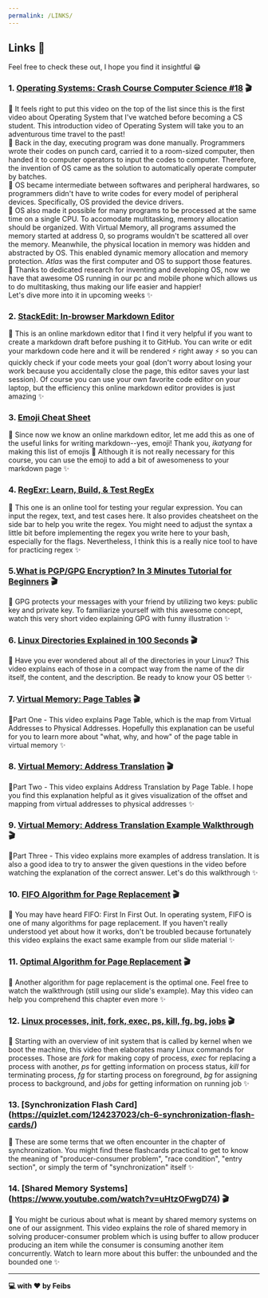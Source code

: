 ```yaml
---
permalink: /LINKS/
---
```


## Links 📌
Feel free to check these out, I hope you find it insightful 😁   

### 1. [Operating Systems: Crash Course Computer Science #18](https://www.youtube.com/watch?v=26QPDBe-NB8) 🎬  
📍 It feels right to put this video on the top of the list since this is the first video about Operating System that I've watched before becoming a CS student. This introduction video of Operating System will take you to an adventurous time travel to the past!  
📍 Back in the day, executing program was done manually. Programmers wrote their codes on punch card, carried it to a room-sized computer, then handed it to computer operators to input the codes to computer. Therefore, the invention of OS came as the solution to automatically operate computer by batches.  
📍 OS became intermediate between softwares and peripheral hardwares, so programmers didn't have to write codes for every model of peripheral devices. Specifically, OS provided the device drivers.  
📍 OS also made it possible for many programs to be processed at the same time on a single CPU. To accomodate multitasking, memory allocation should be organized. With Virtual Memory, all programs assumed the memory started at address 0, so programs wouldn't be scattered all over the memory. Meanwhile, the physical location in memory was hidden and abstracted by OS. This enabled dynamic memory allocation and memory protection. _Atlas_ was the first computer and OS to support those features.  
📍 Thanks to dedicated research for inventing and developing OS, now we have that awesome OS running in our pc and mobile phone which allows us to do multitasking, thus making our life easier and happier!  
Let's dive more into it in upcoming weeks ✨   

### 2. [StackEdit: In-browser Markdown Editor](https://stakedit.io/app#) 
📍 This is an online markdown editor that I find it very helpful if you want to create a markdown draft before pushing it to GitHub. You can write or edit your markdown code here and it will be rendered ⚡ right away ⚡ so you can quickly check if your code meets your goal (don't worry about losing your work because you accidentally close the page, this editor saves your last session). Of course you can use your own favorite code editor on your laptop, but the efficiency this online markdown editor provides is just amazing  ✨ 

### 3. [Emoji Cheat Sheet](https://github.com/ikatyang/emoji-cheat-sheet/blob/master/README.md#computer)
📍 Since now we know an online markdown editor, let me add this as one of the useful links for writing markdown--yes, emoji! Thank you, _ikatyang_ for making this list of emojis 🙌 Although it is not really necessary for this course, you can use the emoji to add a bit of awesomeness to your markdown page ✨ 

### 4. [RegExr: Learn, Build, & Test RegEx](https://regexr.com/)
📍 This one is an online tool for testing your regular expression. You can input the regex, text, and test cases here. It also provides cheatsheet on the side bar to help you write the regex. You might need to adjust the syntax a little bit before implementing the regex you write here to your bash, especially for the flags. Nevertheless, I think this is a really nice tool to have for practicing regex ✨

### 5.[What is PGP/GPG Encryption? In 3 Minutes Tutorial for Beginners](https://www.youtube.com/watch?v=1-MPcUHhXoc) 🎬
📍 GPG protects your messages with your friend by utilizing two keys: public key and private key. To familiarize yourself with this awesome concept, watch this very short video explaining GPG with funny illustration ✨ 

### 6. [Linux Directories Explained in 100 Seconds](https://www.youtube.com/watch?v=42iQKuQodW4) 🎬
📍 Have you ever wondered about all of the directories in your Linux? This video explains each of those in a compact way from the name of the dir itself, the content, and the description. Be ready to know your OS better ✨

### 7. [Virtual Memory: Page Tables](https://www.youtube.com/watch?v=KNUJhZCQZ9c) 🎬
📍Part One - This video explains Page Table, which is the map from Virtual Addresses to Physical Addresses. Hopefully this explanation can be useful for you to learn more about "what, why, and how" of the page table in virtual memory ✨

### 8. [Virtual Memory: Address Translation](https://www.youtube.com/watch?v=ZjKS1IbiGDA) 🎬
📍Part Two - This video explains Address Translation by Page Table. I hope you find this explanation helpful as it gives visualization of the offset and mapping from virtual addresses to physical addresses ✨

### 9. [Virtual Memory: Address Translation Example Walkthrough](https://www.youtube.com/watch?v=6neHHkI0Z0o) 🎬
📍Part Three - This video explains more examples of address translation. It is also a good idea to try to answer the given questions in the video before watching the explanation of the correct answer. Let's do this walkthrough ✨ 

### 10. [FIFO Algorithm for Page Replacement](https://www.youtube.com/watch?v=nkV11C8G998) 🎬
📍 You may have heard FIFO: First In First Out. In operating system, FIFO is one of many algorithms for page replacement. If you haven't really understood yet about how it works, don't be troubled because fortunately this video explains the exact same example from our slide material ✨

### 11. [Optimal Algorithm for Page Replacement](https://www.youtube.com/watch?v=LvBpXzqKWDE) 🎬
📍 Another algorithm for page replacement is the optimal one. Feel free to watch the walkthrough (still using our slide's example). May this video can help you comprehend this chapter even more ✨ 

### 12. [Linux processes, init, fork, exec, ps, kill, fg, bg, jobs](https://www.youtube.com/watch?v=TJzltwv7jJs) 🎬
📍 Starting with an overview of init system that is called by kernel when we boot the machine, this video then elaborates many Linux commands for processes. Those are _fork_ for making copy of process, _exec_ for replacing a process with another, _ps_ for getting information on process status, _kill_ for terminating process, _fg_ for starting process on foreground, _bg_ for assigning process to background, and _jobs_ for getting information on running job ✨ 

### 13. [Synchronization Flash Card] (https://quizlet.com/124237023/ch-6-synchronization-flash-cards/)
📍 These are some terms that we often encounter in the chapter of synchronization. You might find these flashcards practical to get to know the meaning of "producer-consumer problem", "race condition", "entry section", or simply the term of "synchronization" itself ✨

### 14. [Shared Memory Systems] (https://www.youtube.com/watch?v=uHtzOFwgD74) 🎬
📍 You might be curious about what is meant by shared memory systems on one of our assignment. This video explains the role of shared memory in solving producer-consumer problem which is using buffer to allow producer producing an item while the consumer is consuming another item concurrently. Watch to learn more about this buffer: the unbounded and the bounded one ✨ 

___

__💻 with ♥️ by Feibs__
